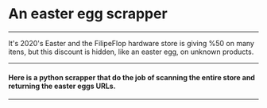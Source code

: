 # An easter egg scrapper
___
It's 2020's Easter and the FilipeFlop hardware store is giving %50 on many itens, but this discount is hidden, like an easter egg, on unknown products.
***
#### Here is a python scrapper that do the job of scanning the entire store and returning the easter eggs URLs.
***
